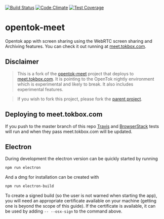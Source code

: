 [![Build Status](https://travis-ci.org/opentok/opentok-meet.svg?branch=master)](https://travis-ci.org/opentok/opentok-meet)
[![Code Climate](https://codeclimate.com/github/opentok/opentok-meet/badges/gpa.svg)](https://codeclimate.com/github/opentok/opentok-meet)
[![Test Coverage](https://codeclimate.com/github/opentok/opentok-meet/badges/coverage.svg)](https://codeclimate.com/github/opentok/opentok-meet/coverage)

opentok-meet
===============

Opentok app with screen sharing using the WebRTC screen sharing and Archiving features. You can check it out running at [meet.tokbox.com](https://meet.tokbox.com).

## Disclaimer


>This is a fork of the [opentok-meet](https://github.com/aullman/opentok-meet) project that deploys to [meet.tokbox.com](https://meet.tokbox.com). It is pointing to the OpenTok nightly environment which is experimental and likely to break. It also includes experimental features.

>If you wish to fork this project, please fork the [parent project](https://github.com/aullman/opentok-meet).

## Deploying to meet.tokbox.com

If you push to the master branch of this repo [Travis](https://travis-ci.org/opentok/opentok-meet) and [BrowserStack](https://browserstack.com/automate) tests will run and when they pass meet.tokbox.com will be updated.

## Electron

During development the electron version can be quickly started by running

```sh
npm run electron
```

And a dmg for installation can be created with

```sh
npm run electron-build
```

To create a signed build (so the user is not warned when starting the app), you will need an appropriate certificate available on your machine (getting one is beyond the scope of this guide). If the certificate is available, it can be used by adding `-- --osx-sign` to the command above.

